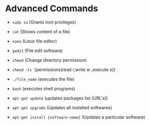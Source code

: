 # Advanced Commands
- `sudo su` (Grants root privileges)
- `cat` (Shows content of a file)
- `nano` (Linux file editor)
- `gedit` (File edit software)
- `chmod` (Change directory permission)
 - `chmod `-/+` `{permissions(read r,write w ,execute x)}` `

- `./file_name` (executes the file)
- `bash` (executes shell programs)
- `apt-get update` (updates packages list (URL's))

- `apt-get upgrade` (Updates all installed softwares)
- `apt-get install {software-name}` (Updates a particular software)

